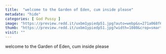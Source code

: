 ```yaml
---
title:  "welcome to the Garden of Eden, cum inside please"
metadate: "hide"
categories: [ God Pussy ]
image: "https://preview.redd.it/uxbm1ypiedp51.jpg?auto=webp&s=271a068f6658d7254953095637ae0e4d61d7a710"
thumb: "https://preview.redd.it/uxbm1ypiedp51.jpg?width=1080&crop=smart&auto=webp&s=bf8942d5aa436159c4d99410e5599d86cf639ebd"
visit: ""
---
```

welcome to the Garden of Eden, cum inside please

